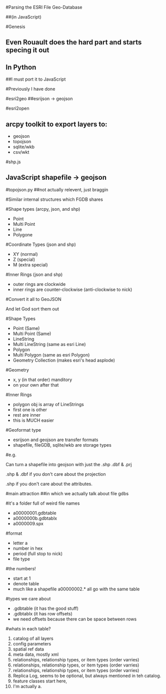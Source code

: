#Parsing the ESRI File Geo-Database

##(in JavaScript)



#Genesis


## Even Rouault does the hard part and starts specing it out


## In Python


##I must port it to JavaScript



#Previously I have done


#esri2geo
##esrijson -> geojson


#esri2open
## arcpy toolkit to export layers to:

- geojson
- topojson
- sqlite/wkb
- csv/wkt


#shp.js
## JavaScript shapefile -> geojson


#topojson.py
##not actually relevent, just braggin



#Similar internal structures which FGDB shares


#Shape types (arcpy, json, and shp)

- Point
- Multi Point
- Line
- Polygone


#Coordinate Types (json and shp)

- XY (normal)
- Z (special)
- M (extra special)


#Inner Rings (json and shp)

- outer rings are clockwide
- inner rings are counter-clockwise (anti-clockwise to nick)



#Convert it all to GeoJSON

And let God sort them out


#Shape Types

- Point (Same)
- Multi Point (Same)
- LineString
- Multi LineString (same as esri Line)
- Polygon
- Multi Polygon (same as esri Polygon)
- Geometry Collection (makes esri's head asplode)


#Geometry

- x, y (in that order) manditory
- on your own after that


#Inner Rings

- polygon obj is array of LineStrings
- first one is other
- rest are inner
- this is MUCH easier



#Geoformat type
- esrijson and geojson are transfer formats
- shapefile, fileGDB, sqlite/wkb are storage types


#e.g.

Can turn a shapefile into geojson with just the .shp .dbf & .prj


.shp & .dbf if you don't care about the projection


.shp if you don't care about the attributes. 



#main attraction
##in which we actually talk about file gdbs


#it's a folder full of weird file names


- a00000001.gdbtable
- a0000000b.gdbtablx
- a0000009.spx


#format

- letter a
- number in hex
- period (full stop to nick)
- file type


#the numbers!

- start at 1
- denote table
- much like a shapefile a00000002.* all go with the same table


#types we care about

- .gdbtable (it has the good stuff)
- .gdbtablx (it has row offsets)
- we need offsets because there can be space between rows


#whats in each table?

1. catalog of all layers
2. config parameters
3. spatial ref data
4. meta data, mostly xml
5. relationships, relationship types, or item types (order varries)
6. relationships, relationship types, or item types (order varries)
7. relationships, relationship types, or item types (order varries)
8. Replica Log, seems to be optional, but always mentioned in teh catalog. 
9. feature classes start here, 
10. I'm actually a.



